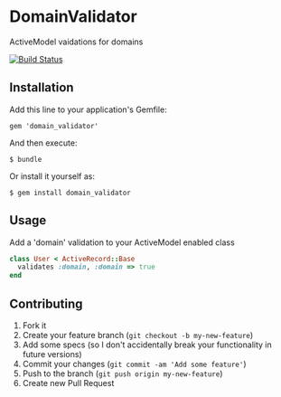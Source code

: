 # DomainValidator

ActiveModel vaidations for domains

[![Build Status](https://travis-ci.org/kdayton-/domain_validator.png?branch=master)](https://travis-ci.org/kdayton-/domain_validator)

## Installation

Add this line to your application's Gemfile:

    gem 'domain_validator'

And then execute:

    $ bundle

Or install it yourself as:

    $ gem install domain_validator

## Usage

Add a 'domain' validation to your ActiveModel enabled class

```ruby
class User < ActiveRecord::Base
  validates :domain, :domain => true
end
```

## Contributing

1. Fork it
2. Create your feature branch (`git checkout -b my-new-feature`)
3. Add some specs (so I don't accidentally break your functionality in future versions)
4. Commit your changes (`git commit -am 'Add some feature'`)
5. Push to the branch (`git push origin my-new-feature`)
6. Create new Pull Request
